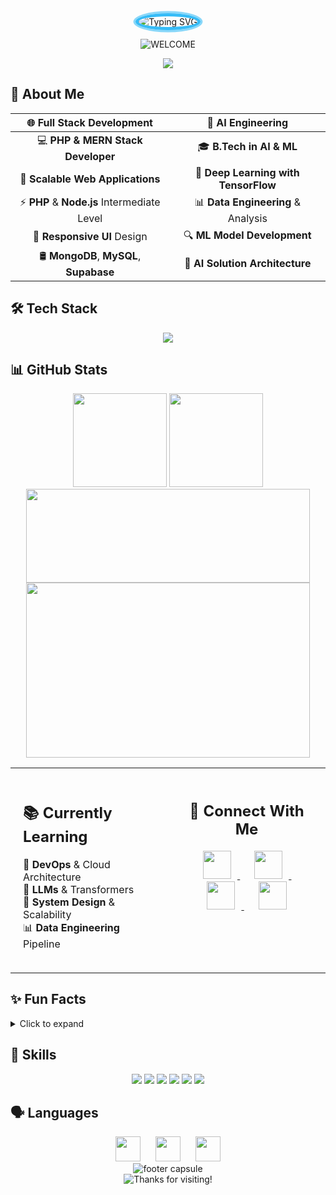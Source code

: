 <div align="center">
  <style>
    .profile-avatar { border-radius:50%; border:5px solid #36BCF7; animation:pulse 2s infinite; }
    @keyframes pulse {
      0%{box-shadow:0 0 0 0 rgba(54,188,247,0.7);}
      70%{box-shadow:0 0 0 20px rgba(54,188,247,0);}
      100%{box-shadow:0 0 0 0 rgba(54,188,247,0);}
    }
    .social-icons img { margin:0 10px; transition:transform 0.3s; }
    .social-icons img:hover { transform:scale(1.2); }
  </style>

  <!-- animated avatar -->
  <img class="profile-avatar" src="https://readme-typing-svg.herokuapp.com?font=Montserrat&weight=600&size=35&pause=500&color=36BCF7FF&center=true&vCenter=true&random=false&width=500&height=70&lines=Hey+There!+%F0%9F%91%8B;I'm+Jayanthan+Senthilkumar;Fullstack+Developer;AI+%26+ML+Engineer" alt="Typing SVG" />

  <!-- gradient WELCOME badge -->
  <p>
    <img src="https://img.shields.io/badge/👋-WELCOME-ff69b4?style=for-the-badge&logo=github" alt="WELCOME"/>
  </p>

  <!-- profile views badge -->
  [![](https://komarev.com/ghpvc/?username=jayanthansenthilkumar&color=36BCF7&style=for-the-badge&label=Profile+Views)](https://github.com/jayanthansenthilkumar)
</div>

## 💫 About Me

<div align="center">

| 🌐 Full Stack Development | 🤖 AI Engineering |
|:------------------------:|:-----------------:|
| 💻 **PHP & MERN Stack Developer** | 🎓 **B.Tech in AI & ML** |
| 🔧 **Scalable Web Applications** | 🧠 **Deep Learning with TensorFlow** |
| ⚡ **PHP** & **Node.js** Intermediate Level | 📊 **Data Engineering** & Analysis |
| 📱 **Responsive UI** Design | 🔍 **ML Model Development** |
| 🛢️ **MongoDB**, **MySQL**, **Supabase** | 🚀 **AI Solution Architecture** |

</div>

## 🛠️ Tech Stack

<div align="center">
  <img src="https://skillicons.dev/icons?i=html,css,javascript,php,python,tensorflow,flask,react,mongodb,mysql,docker&theme=light" />
</div>

## 📊 GitHub Stats

<div align="center">
  <img height="150" src="https://github-readme-stats.vercel.app/api?username=jayanthansenthilkumar&show_icons=true&bg_color=ffffff&title_color=006AFF&text_color=000000&icon_color=36BCF7&border_color=36BCF7&ring_color=36BCF7&include_all_commits=true&count_private=true" />
  <img height="150" src="https://github-readme-streak-stats.herokuapp.com?user=jayanthansenthilkumar&background=ffffff&border=36BCF7&stroke=36BCF7&ring=36BCF7&fire=FF6B00&currStreakNum=000000&currStreakLabel=006AFF&dates=666666" />
</div>

<div align="center">
  <img height="150" width="95%" src="https://github-profile-trophy.vercel.app/?username=jayanthansenthilkumar&theme=flat&column=8&margin-w=5&margin-h=5&no-bg=true&no-frame=false&rank=SECRET,SSS,SS,S,AAA,AA,A,B,C" />
</div>

<div align="center">
  <img height="280" width="95%" src="https://github-readme-activity-graph.vercel.app/graph?username=jayanthansenthilkumar&custom_title=Contribution%20Graph&bg_color=ffffff&color=000000&line=36BCF7&point=006AFF&area=true&area_color=36BCF7&hide_border=false&border_color=36BCF7" />
</div>

<div align="center">
<table width="100%">
  <tr>
    <td width="50%" valign="top" style="padding: 20px;">
      <h2>📚 Currently Learning</h2>
      <ul style="list-style: none; padding: 0;">
        <li>🔧 <b>DevOps</b> & Cloud Architecture</li>
        <li>🤖 <b>LLMs</b> & Transformers</li>
        <li>🎯 <b>System Design</b> & Scalability</li>
        <li>📊 <b>Data Engineering</b> Pipeline</li>
      </ul>
    </td>
    <td width="50%" align="center" valign="top" style="padding: 20px;">
      <h2>🤝 Connect With Me</h2>
      <div style="margin: 20px 0;" class="social-icons">
        <a href="https://www.linkedin.com/in/jayanthan18" target="_blank">
          <img src="https://img.icons8.com/fluent/48/000000/linkedin.png" width="45" height="45" />
        </a>
        &nbsp;&nbsp;
        <a href="mailto:jayanthansenthilkumar18@gmail.com">
          <img src="https://img.icons8.com/fluent/48/000000/gmail.png" width="45" height="45" />
        </a>
        &nbsp;&nbsp;
        <a href="https://ceo.prisoltech.com" target="_blank">
          <img src="https://img.icons8.com/fluent/48/000000/domain.png" width="45" height="45" />
        </a>
        &nbsp;&nbsp;
        <a href="https://instagram.com/jayanthansenthilkumar" target="_blank">
          <img src="https://img.icons8.com/fluent/48/000000/instagram-new.png" width="45" height="45" />
        </a>
      </div>
    </td>
  </tr>
</table>
</div>

## ✨ Fun Facts
<details>
<summary>Click to expand</summary>
- 🚀 Wrote over 10k lines of code in 2023  
- ☕︎ Drank 250+ cups of coffee  
- 🐶 Own a Golden Retriever named Charlie  
</details>

## 🔧 Skills
<p align="center">
  <img src="https://img.shields.io/badge/HTML-95%25-orange?style=flat-square" />
  <img src="https://img.shields.io/badge/CSS-90%25-blue?style=flat-square" />
  <img src="https://img.shields.io/badge/JavaScript-85%25-yellow?style=flat-square" />
  <img src="https://img.shields.io/badge/PHP-80%25-purple?style=flat-square" />
  <img src="https://img.shields.io/badge/React-75%25-cyan?style=flat-square" />
  <img src="https://img.shields.io/badge/Python-70%25-green?style=flat-square" />
</p>

## 🗣️ Languages
<div align="center">
  <!-- add horizontal spacing to each flag -->
  <img src="https://github.com/madebybowtie/flagpack/raw/main/flags/us.svg" width="40" style="margin:0 10px;" />
  <img src="https://github.com/madebybowtie/flagpack/raw/main/flags/in.svg" width="40" style="margin:0 10px;" />
  <img src="https://github.com/madebybowtie/flagpack/raw/main/flags/es.svg" width="40" style="margin:0 10px;" />
</div>

<div align="center">
  <!-- footer capsule and badge in one centered block -->
  <img src="https://capsule-render.vercel.app/api?type=waving&color=gradient&height=100&section=footer" alt="footer capsule" />
  <br/>
  <img src="https://img.shields.io/badge/Thanks%20for%20visiting-Star%20if%20useful-brightgreen.svg" alt="Thanks for visiting!" />
</div>